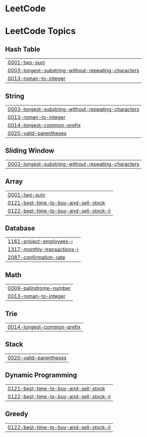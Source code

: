 # LeetCode
<!---LeetCode Topics Start-->
# LeetCode Topics
## Hash Table
|  |
| ------- |
| [0001-two-sum](https://github.com/ZEREF007/LeetCode/tree/master/0001-two-sum) |
| [0003-longest-substring-without-repeating-characters](https://github.com/ZEREF007/LeetCode/tree/master/0003-longest-substring-without-repeating-characters) |
| [0013-roman-to-integer](https://github.com/ZEREF007/LeetCode/tree/master/0013-roman-to-integer) |
## String
|  |
| ------- |
| [0003-longest-substring-without-repeating-characters](https://github.com/ZEREF007/LeetCode/tree/master/0003-longest-substring-without-repeating-characters) |
| [0013-roman-to-integer](https://github.com/ZEREF007/LeetCode/tree/master/0013-roman-to-integer) |
| [0014-longest-common-prefix](https://github.com/ZEREF007/LeetCode/tree/master/0014-longest-common-prefix) |
| [0020-valid-parentheses](https://github.com/ZEREF007/LeetCode/tree/master/0020-valid-parentheses) |
## Sliding Window
|  |
| ------- |
| [0003-longest-substring-without-repeating-characters](https://github.com/ZEREF007/LeetCode/tree/master/0003-longest-substring-without-repeating-characters) |
## Array
|  |
| ------- |
| [0001-two-sum](https://github.com/ZEREF007/LeetCode/tree/master/0001-two-sum) |
| [0121-best-time-to-buy-and-sell-stock](https://github.com/ZEREF007/LeetCode/tree/master/0121-best-time-to-buy-and-sell-stock) |
| [0122-best-time-to-buy-and-sell-stock-ii](https://github.com/ZEREF007/LeetCode/tree/master/0122-best-time-to-buy-and-sell-stock-ii) |
## Database
|  |
| ------- |
| [1161-project-employees-i](https://github.com/ZEREF007/LeetCode/tree/master/1161-project-employees-i) |
| [1317-monthly-transactions-i](https://github.com/ZEREF007/LeetCode/tree/master/1317-monthly-transactions-i) |
| [2087-confirmation-rate](https://github.com/ZEREF007/LeetCode/tree/master/2087-confirmation-rate) |
## Math
|  |
| ------- |
| [0009-palindrome-number](https://github.com/ZEREF007/LeetCode/tree/master/0009-palindrome-number) |
| [0013-roman-to-integer](https://github.com/ZEREF007/LeetCode/tree/master/0013-roman-to-integer) |
## Trie
|  |
| ------- |
| [0014-longest-common-prefix](https://github.com/ZEREF007/LeetCode/tree/master/0014-longest-common-prefix) |
## Stack
|  |
| ------- |
| [0020-valid-parentheses](https://github.com/ZEREF007/LeetCode/tree/master/0020-valid-parentheses) |
## Dynamic Programming
|  |
| ------- |
| [0121-best-time-to-buy-and-sell-stock](https://github.com/ZEREF007/LeetCode/tree/master/0121-best-time-to-buy-and-sell-stock) |
| [0122-best-time-to-buy-and-sell-stock-ii](https://github.com/ZEREF007/LeetCode/tree/master/0122-best-time-to-buy-and-sell-stock-ii) |
## Greedy
|  |
| ------- |
| [0122-best-time-to-buy-and-sell-stock-ii](https://github.com/ZEREF007/LeetCode/tree/master/0122-best-time-to-buy-and-sell-stock-ii) |
<!---LeetCode Topics End-->